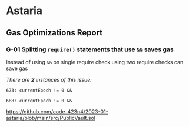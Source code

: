 # Astaria

## Gas Optimizations Report

### G-01 Splitting `require()` statements that use `&&` saves gas

Instead of using `&&` on single require check using two require checks can save gas

_There are **2** instances of this issue:_

```solidity
673: currentEpoch != 0 &&

688: currentEpoch != 0 &&
```

https://github.com/code-423n4/2023-01-astaria/blob/main/src/PublicVault.sol
